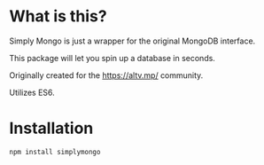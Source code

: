 # What is this?

Simply Mongo is just a wrapper for the original MongoDB interface.

This package will let you spin up a database in seconds.

Originally created for the https://altv.mp/ community.

Utilizes ES6.

# Installation

```
npm install simplymongo
```
